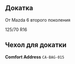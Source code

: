 ## Докатка

От Mazda 6 второго поколения

125/70 R16

## Чехол для докатки

__Comfort Address__ `CA-BAG-015`